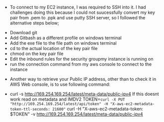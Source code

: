 
* To connect to my EC2 instance, I was required to SSH into it. I had challenges doing this because I could not suucessfully convert my key pair from .pem to .ppk and use putty SSH server, so I followed 
the alternative steps below;

- Download git
- Add Gitbash as a different profile on windows terminal
- Add the exe file to the file path on windows terminal
- cd to the actual location of the key pair file
- chmod on the key pair file
- Edit the inbound rules for the security groupmy instance is running on 
- run the connection command from my aws console to connect to the instance


* Another way to retrieve your Public IP address, other than to check it in AWS Web console, is to use following command:
- curl -s http://169.254.169.254/latest/meta-data/public-ipv4
If this doesnt work read on metadata and IMDV2
TOKEN=`curl -X PUT "http://169.254.169.254/latest/api/token" -H "X-aws-ec2-metadata-token-ttl-seconds: 21600"` 
curl -H "X-aws-ec2-metadata-token: $TOKEN" -v http://169.254.169.254/latest/meta-data/public-ipv4

